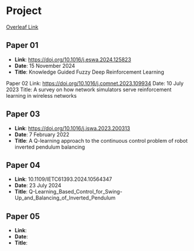 # Project
[Overleaf Link](https://www.overleaf.com/6325884828qqwywgsgqdvn#6c9168)

## Paper 01
- **Link**: https://doi.org/10.1016/j.eswa.2024.125823
- **Date**: 15 November 2024
- **Title**: Knowledge Guided Fuzzy Deep Reinforcement Learning

Paper 02
Link: https://doi.org/10.1016/j.comnet.2023.109934
Date: 10 July 2023
Title: A survey on how network simulators serve reinforcement learning in wireless networks

## Paper 03
- **Link**: https://doi.org/10.1016/j.iswa.2023.200313
- **Date**: 7 February 2022
- **Title**: A Q-learning approach to the continuous control problem of robot inverted pendulum balancing

## Paper 04
- **Link**: 10.1109/IETC61393.2024.10564347 
- **Date**: 23 July 2024
- **Title**: Q-Learning_Based_Control_for_Swing-Up_and_Balancing_of_Inverted_Pendulum

## Paper 05
- **Link**: 
- **Date**: 
- **Title**: 
